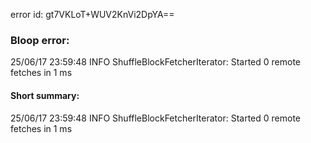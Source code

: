 error id: gt7VKLoT+WUV2KnVi2DpYA==
### Bloop error:

25/06/17 23:59:48 INFO ShuffleBlockFetcherIterator: Started 0 remote fetches in 1 ms
#### Short summary: 

25/06/17 23:59:48 INFO ShuffleBlockFetcherIterator: Started 0 remote fetches in 1 ms
